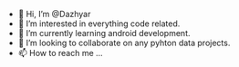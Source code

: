 - 👋 Hi, I’m @Dazhyar
- 👀 I’m interested in everything code related.
- 🌱 I’m currently learning android development.
- 💞️ I’m looking to collaborate on any pyhton data projects.
- 📫 How to reach me ...

<!---
Dazhyar/Dazhyar is a ✨ special ✨ repository because its `README.md` (this file) appears on your GitHub profile.
You can click the Preview link to take a look at your changes.
--->

